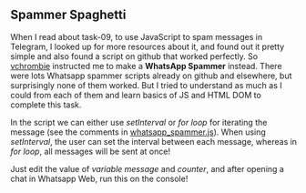 ## Spammer Spaghetti
When I read about task-09, to use JavaScript to spam messages in Telegram, I looked up for more resources about it, and found out it pretty simple and also found a script on github that worked perfectly. So [vchrombie](https://github.com/vchrombie) instructed me to make a **WhatsApp Spammer** instead.
There were lots Whatsapp spammer scripts already on github and elsewhere, but surprisingly none of them worked. But I tried to understand as much as I could from each of them and learn basics of JS and HTML DOM to complete this task.

In the script we can either use *setInterval* or *for loop* for iterating the message (see the comments in [whatsapp_spammer.js](https://github.com/s0mnaths/amfoss-tasks/blob/main/task-09/whatsapp_spammer.js)). When using *setInterval*, the user can set the interval between each message, whereas in *for loop*, all messages will be sent at once!

Just edit the value of *variable message* and *counter*, and after opening a chat in Whatsapp Web, run this on the console!
